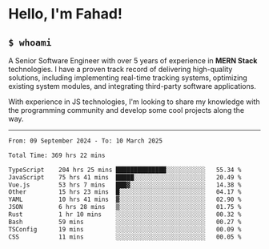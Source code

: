 <h1>Hello, I'm Fahad!</h1>

<h2><code>$ whoami</code></h2>

A Senior Software Engineer with over 5 years of experience in **MERN Stack** technologies. I have a proven track record of delivering high-quality solutions, including implementing real-time tracking systems, optimizing existing system modules, and integrating third-party software applications.

With experience in JS technologies, I'm looking to share my knowledge with the programming community and develop some cool projects along the way.

---

<!--START_SECTION:waka-->

```txt
From: 09 September 2024 - To: 10 March 2025

Total Time: 369 hrs 22 mins

TypeScript    204 hrs 25 mins ██████████████░░░░░░░░░░░   55.34 %
JavaScript    75 hrs 41 mins  █████░░░░░░░░░░░░░░░░░░░░   20.49 %
Vue.js        53 hrs 7 mins   ███▓░░░░░░░░░░░░░░░░░░░░░   14.38 %
Other         15 hrs 23 mins  █░░░░░░░░░░░░░░░░░░░░░░░░   04.17 %
YAML          10 hrs 41 mins  ▓░░░░░░░░░░░░░░░░░░░░░░░░   02.90 %
JSON          6 hrs 28 mins   ▒░░░░░░░░░░░░░░░░░░░░░░░░   01.75 %
Rust          1 hr 10 mins    ░░░░░░░░░░░░░░░░░░░░░░░░░   00.32 %
Bash          59 mins         ░░░░░░░░░░░░░░░░░░░░░░░░░   00.27 %
TSConfig      19 mins         ░░░░░░░░░░░░░░░░░░░░░░░░░   00.09 %
CSS           11 mins         ░░░░░░░░░░░░░░░░░░░░░░░░░   00.05 %
```

<!--END_SECTION:waka-->

<!--
**heyFahad/heyFahad** is a ✨ _special_ ✨ repository because its `README.md` (this file) appears on your GitHub profile.

Here are some ideas to get you started:

- 🔭 I’m currently working on ...
- 🌱 I’m currently learning ...
- 👯 I’m looking to collaborate on ...
- 🤔 I’m looking for help with ...
- 💬 Ask me about ...
- 📫 How to reach me: ...
- 😄 Pronouns: ...
- ⚡ Fun fact: ...
-->
